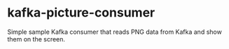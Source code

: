 kafka-picture-consumer
======================

Simple sample Kafka consumer that reads PNG data from Kafka and show them on the screen.
